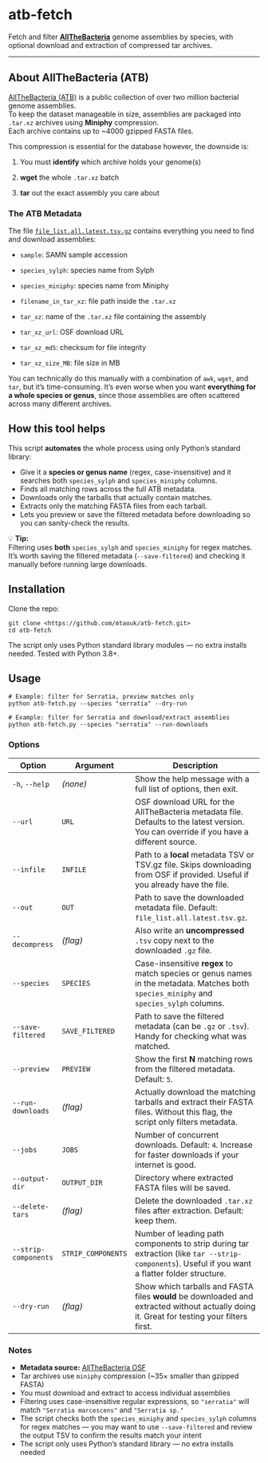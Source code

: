 # atb-fetch

Fetch and filter [**AllTheBacteria**](https://allthebacteria.org/)
genome assemblies by species, with optional download and extraction of
compressed tar archives.

------------------------------------------------------------------------

## About AllTheBacteria (ATB)

[AllTheBacteria (ATB)](https://osf.io/4yv85/) is a public collection of
over two million bacterial genome assemblies.\
To keep the dataset manageable in size, assemblies are packaged into
`.tar.xz` archives using **Miniphy** compression.\
Each archive contains up to \~4000 gzipped FASTA files.

This compression is essential for the database however, the downside is:

1.  You must **identify** which archive holds your genome(s)

2.  **wget** the whole `.tar.xz` batch

3.  **tar** out the exact assembly you care about

### The ATB Metadata

The file [`file_list.all.latest.tsv.gz`](https://osf.io/4yv85) contains
everything you need to find and download assemblies:

-   `sample`: SAMN sample accession

-   `species_sylph`: species name from Sylph

-   `species_miniphy`: species name from Miniphy

-   `filename_in_tar_xz`: file path inside the `.tar.xz`

-   `tar_xz`: name of the `.tar.xz` file containing the assembly

-   `tar_xz_url`: OSF download URL

-   `tar_xz_md5`: checksum for file integrity

-   `tar_xz_size_MB`: file size in MB

You can technically do this manually with a combination of `awk`,
`wget`, and `tar`, but it’s time-consuming. It’s even worse when you
want **everything for a whole species or genus**, since those assemblies
are often scattered across many different archives.

## How this tool helps

This script **automates** the whole process using only Python’s standard
library:

-   Give it a **species or genus name** (regex, case-insensitive) and it
    searches both `species_sylph` and `species_miniphy` columns.
-   Finds all matching rows across the full ATB metadata.
-   Downloads only the tarballs that actually contain matches.
-   Extracts only the matching FASTA files from each tarball.
-   Lets you preview or save the filtered metadata before downloading so
    you can sanity-check the results.

💡 **Tip:**\
Filtering uses **both** `species_sylph` and `species_miniphy` for regex
matches.\
It’s worth saving the filtered metadata (`--save-filtered`) and checking
it manually before running large downloads.

## Installation

Clone the repo:

```         
git clone <https://github.com/mtaouk/atb-fetch.git> 
cd atb-fetch
```

The script only uses Python standard library modules — no extra installs
needed. Tested with Python 3.8+.

## Usage

```         
# Example: filter for Serratia, preview matches only
python atb-fetch.py --species "serratia" --dry-run

# Example: filter for Serratia and download/extract assemblies
python atb-fetch.py --species "serratia" --run-downloads
```

### Options

| Option               | Argument           | Description                                                                                                                                      |
|-------------------|-----------------------|------------------------------|
| `-h`, `--help`       | *(none)*           | Show the help message with a full list of options, then exit.                                                                                    |
| `--url`              | `URL`              | OSF download URL for the AllTheBacteria metadata file. Defaults to the latest version. You can override if you have a different source.          |
| `--infile`           | `INFILE`           | Path to a **local** metadata TSV or TSV.gz file. Skips downloading from OSF if provided. Useful if you already have the file.                    |
| `--out`              | `OUT`              | Path to save the downloaded metadata file. Default: `file_list.all.latest.tsv.gz`.                                                               |
| `--decompress`       | *(flag)*           | Also write an **uncompressed** `.tsv` copy next to the downloaded `.gz` file.                                                                    |
| `--species`          | `SPECIES`          | Case-insensitive **regex** to match species or genus names in the metadata. Matches both `species_miniphy` and `species_sylph` columns.          |
| `--save-filtered`    | `SAVE_FILTERED`    | Path to save the filtered metadata (can be `.gz` or `.tsv`). Handy for checking what was matched.                                                |
| `--preview`          | `PREVIEW`          | Show the first **N** matching rows from the filtered metadata. Default: `5`.                                                                     |
| `--run-downloads`    | *(flag)*           | Actually download the matching tarballs and extract their FASTA files. Without this flag, the script only filters metadata.                      |
| `--jobs`             | `JOBS`             | Number of concurrent downloads. Default: `4`. Increase for faster downloads if your internet is good.                                            |
| `--output-dir`       | `OUTPUT_DIR`       | Directory where extracted FASTA files will be saved.                                                                                             |
| `--delete-tars`      | *(flag)*           | Delete the downloaded `.tar.xz` files after extraction. Default: keep them.                                                                      |
| `--strip-components` | `STRIP_COMPONENTS` | Number of leading path components to strip during tar extraction (like `tar --strip-components`). Useful if you want a flatter folder structure. |
| `--dry-run`          | *(flag)*           | Show which tarballs and FASTA files **would** be downloaded and extracted without actually doing it. Great for testing your filters first.       |

### Notes

-   **Metadata source:** [AllTheBacteria OSF](https://osf.io/4yv85/)
-   Tar archives use `miniphy` compression (\~35× smaller than gzipped
    FASTA)
-   You must download and extract to access individual assemblies
-   Filtering uses case-insensitive regular expressions, so `"serratia"`
    will match `"Serratia marcescens"` and `"Serratia sp."`
-   The script checks both the `species_miniphy` and `species_sylph`
    columns for regex matches — you may want to use `--save-filtered`
    and review the output TSV to confirm the results match your intent
-   The script only uses Python’s standard library — no extra installs
    needed
